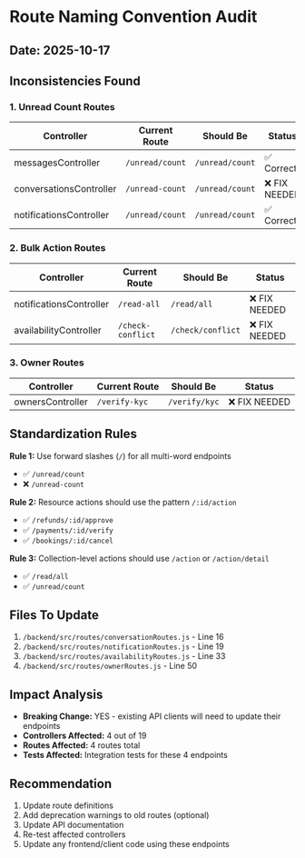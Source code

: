 # Route Naming Convention Audit

## Date: 2025-10-17

## Inconsistencies Found

### 1. Unread Count Routes
| Controller | Current Route | Should Be | Status |
|---|---|---|---|
| messagesController | `/unread/count` | `/unread/count` | ✅ Correct |
| conversationsController | `/unread-count` | `/unread/count` | ❌ FIX NEEDED |
| notificationsController | `/unread/count` | `/unread/count` | ✅ Correct |

### 2. Bulk Action Routes
| Controller | Current Route | Should Be | Status |
|---|---|---|---|
| notificationsController | `/read-all` | `/read/all` | ❌ FIX NEEDED |
| availabilityController | `/check-conflict` | `/check/conflict` | ❌ FIX NEEDED |

### 3. Owner Routes
| Controller | Current Route | Should Be | Status |
|---|---|---|---|
| ownersController | `/verify-kyc` | `/verify/kyc` | ❌ FIX NEEDED |

## Standardization Rules

**Rule 1:** Use forward slashes (`/`) for all multi-word endpoints
- ✅ `/unread/count`
- ❌ `/unread-count`

**Rule 2:** Resource actions should use the pattern `/:id/action`
- ✅ `/refunds/:id/approve`
- ✅ `/payments/:id/verify`
- ✅ `/bookings/:id/cancel`

**Rule 3:** Collection-level actions should use `/action` or `/action/detail`
- ✅ `/read/all`
- ✅ `/unread/count`

## Files To Update

1. `/backend/src/routes/conversationRoutes.js` - Line 16
2. `/backend/src/routes/notificationRoutes.js` - Line 19
3. `/backend/src/routes/availabilityRoutes.js` - Line 33
4. `/backend/src/routes/ownerRoutes.js` - Line 50

## Impact Analysis

- **Breaking Change:** YES - existing API clients will need to update their endpoints
- **Controllers Affected:** 4 out of 19
- **Routes Affected:** 4 routes total
- **Tests Affected:** Integration tests for these 4 endpoints

## Recommendation

1. Update route definitions
2. Add deprecation warnings to old routes (optional)
3. Update API documentation
4. Re-test affected controllers
5. Update any frontend/client code using these endpoints
